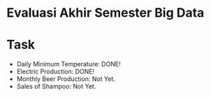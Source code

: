 # Evaluasi Akhir Semester Big Data

# Task
* Daily Minimum Temperature: DONE!
* Electric Production: DONE!
* Monthly Beer Production: Not Yet.
* Sales of Shampoo: Not Yet.
